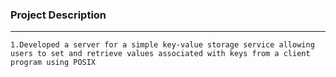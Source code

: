 ### Project Description
---
```
1.Developed a server for a simple key-value storage service allowing users to set and retrieve values associated with keys from a client program using POSIX
```
